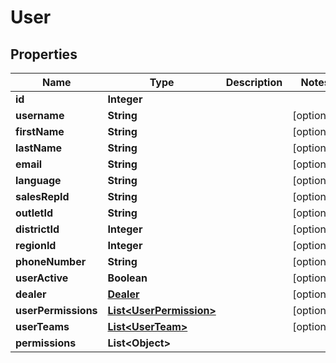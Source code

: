 # User

## Properties
Name | Type | Description | Notes
------------ | ------------- | ------------- | -------------
**id** | **Integer** |  | 
**username** | **String** |  |  [optional]
**firstName** | **String** |  |  [optional]
**lastName** | **String** |  |  [optional]
**email** | **String** |  |  [optional]
**language** | **String** |  |  [optional]
**salesRepId** | **String** |  |  [optional]
**outletId** | **String** |  |  [optional]
**districtId** | **Integer** |  |  [optional]
**regionId** | **Integer** |  |  [optional]
**phoneNumber** | **String** |  |  [optional]
**userActive** | **Boolean** |  |  [optional]
**dealer** | [**Dealer**](Dealer.md) |  |  [optional]
**userPermissions** | [**List&lt;UserPermission&gt;**](UserPermission.md) |  |  [optional]
**userTeams** | [**List&lt;UserTeam&gt;**](UserTeam.md) |  |  [optional]
**permissions** | **List&lt;Object&gt;** |  | 
